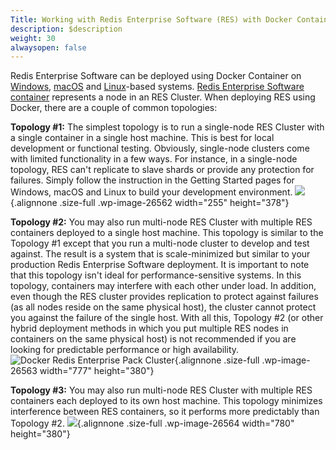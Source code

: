 ```yaml
---
Title: Working with Redis Enterprise Software (RES) with Docker Containers
description: $description
weight: 30
alwaysopen: false
---
```

Redis Enterprise Software can be deployed using Docker Container on
[Windows](/redis-enterprise-documentation/installing-and-upgrading/docker/windows/),
[macOS](/redis-enterprise-documentation/installing-and-upgrading/docker/macos/)
and
[Linux](/redis-enterprise-documentation/installing-and-upgrading/docker/linux/)-based
systems. [Redis Enterprise Software
container](https://hub.docker.com/r/redislabs/redis/) represents a node
in an RES Cluster. When deploying RES using Docker, there are a couple
of common topologies:

  **Topology \#1:** The simplest topology is to run a single-node RES Cluster with a single container in a single host machine. This is best for local development or functional testing. Obviously, single-node clusters come with limited functionality in a few ways. For instance, in a single-node topology, RES can't replicate to slave shards or provide any protection for failures. Simply follow the instruction in the Getting Started pages for Windows, macOS and Linux to build your development environment.
  ![](/images/rs/0-2.png){.alignnone .size-full .wp-image-26562 width="255" height="378"}

  **Topology \#2:** You may also run multi-node RES Cluster with multiple RES containers deployed to a single host machine. This topology is similar to the Topology \#1 except that you run a multi-node cluster to develop and test against. The result is a system that is scale-minimized but similar to your production Redis Enterprise Software deployment. It is important to note that this topology isn't ideal for performance-sensitive systems. In this topology, containers may interfere with each other under load. In addition, even though the RES cluster provides replication to protect against failures (as all nodes reside on the same physical host), the cluster cannot protect you against the failure of the single host. With all this, Topology \#2 (or other hybrid deployment methods in which you put multiple RES nodes in containers on the same physical host) is not recommended if you are looking for predictable performance or high availability.
  ![Docker Redis Enterprise Pack Cluster](/images/rs/0-1.png){.alignnone .size-full .wp-image-26563 width="777" height="380"}

  **Topology \#3:** You may also run multi-node RES Cluster with multiple RES containers each deployed to its own host machine. This topology minimizes interference between RES containers, so it performs more predictably than Topology \#2.
  ![](/images/rs/0.png){.alignnone .size-full .wp-image-26564 width="780" height="380"}